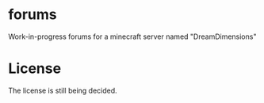 # forums
Work-in-progress forums for a minecraft server named "DreamDimensions"
# License
The license is still being decided.
